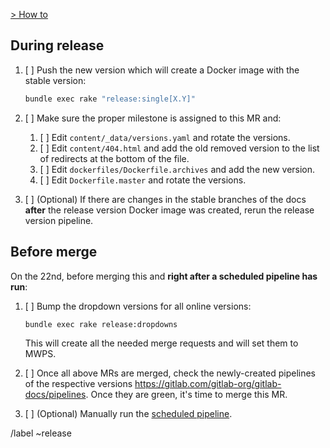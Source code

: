 [> How to](https://gitlab.com/gitlab-org/gitlab-docs/blob/master/dockerfiles/README.md)

## During release

1. [ ] Push the new version which will create a Docker image with the stable version:

   ```sh
   bundle exec rake "release:single[X.Y]"
   ```

1. [ ] Make sure the proper milestone is assigned to this MR and:
    1. [ ] Edit `content/_data/versions.yaml` and rotate the versions.
    1. [ ] Edit `content/404.html` and add the old removed version to the list of redirects at the bottom of the file.
    1. [ ] Edit `dockerfiles/Dockerfile.archives` and add the new version.
    1. [ ] Edit `Dockerfile.master` and rotate the versions.
1. [ ] \(Optional) If there are changes in the stable branches of the docs **after** the release version Docker image was created, rerun the release version pipeline.

## Before merge

On the 22nd, before merging this and **right after a scheduled pipeline has run**:

1. [ ] Bump the dropdown versions for all online versions:

   ```sh
   bundle exec rake release:dropdowns
   ```
   This will create all the needed merge requests and will set them to MWPS.

1. [ ] Once all above MRs are merged, check the newly-created pipelines of the
       respective versions https://gitlab.com/gitlab-org/gitlab-docs/pipelines.
       Once they are green, it's time to merge this MR.
1. [ ] \(Optional) Manually run the [scheduled pipeline](https://gitlab.com/gitlab-org/gitlab-docs/pipeline_schedules).

/label ~release

